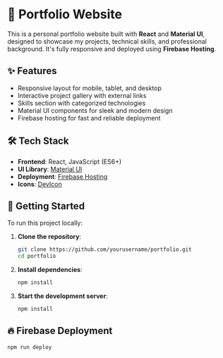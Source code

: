 # 💼 Portfolio Website

This is a personal portfolio website built with **React** and **Material UI**, designed to showcase my projects, technical skills, and professional background. It's fully responsive and deployed using **Firebase Hosting**.

## ✨ Features

- Responsive layout for mobile, tablet, and desktop
- Interactive project gallery with external links
- Skills section with categorized technologies
- Material UI components for sleek and modern design
- Firebase hosting for fast and reliable deployment

## 🛠️ Tech Stack

- **Frontend**: React, JavaScript (ES6+)
- **UI Library**: [Material UI](https://mui.com/)
- **Deployment**: [Firebase Hosting](https://firebase.google.com/products/hosting)
- **Icons**: [DevIcon](https://devicon.dev/)


## 🚀 Getting Started

To run this project locally:

1. **Clone the repository**:
   ```bash
   git clone https://github.com/yourusername/portfolio.git
   cd portfolio
   ```
2. **Install dependencies**:
    ```bash
   npm install 
   ```
3. **Start the development server**:
    ```bash
   npm install 
   ```

## 🔥 Firebase Deployment
```bash
npm run deploy
```